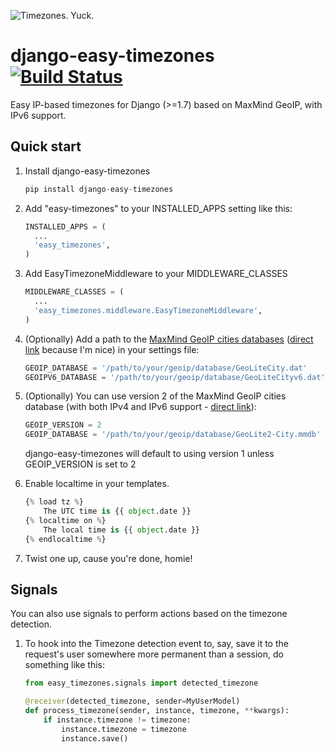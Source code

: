 ![Timezones. Yuck.](http://i.imgur.com/Qc2W47H.gif)

django-easy-timezones [![Build Status](https://travis-ci.org/Miserlou/django-easy-timezones.svg)](https://travis-ci.org/Miserlou/django-easy-timezones)
=====================

Easy IP-based timezones for Django (>=1.7) based on MaxMind GeoIP, with IPv6 support.

Quick start
-----------

1. Install django-easy-timezones

    ```python
    pip install django-easy-timezones
    ```

1. Add "easy-timezones" to your INSTALLED_APPS setting like this:

    ```python
    INSTALLED_APPS = (
      ...
      'easy_timezones',
    )
    ```

1. Add EasyTimezoneMiddleware to your MIDDLEWARE_CLASSES

    ```python
    MIDDLEWARE_CLASSES = (
      ...
      'easy_timezones.middleware.EasyTimezoneMiddleware',
    )
    ```

1. (Optionally) Add a path to the [MaxMind GeoIP cities databases](http://dev.maxmind.com/geoip/legacy/geolite/) ([direct
link](http://geolite.maxmind.com/download/geoip/database/GeoLiteCity.dat.gz) because I'm nice) in your settings file:

    ```python
    GEOIP_DATABASE = '/path/to/your/geoip/database/GeoLiteCity.dat'
    GEOIPV6_DATABASE = '/path/to/your/geoip/database/GeoLiteCityv6.dat'
    ```

1. (Optionally) You can use version 2 of the MaxMind GeoIP cities database (with both IPv4 and IPv6 support - [direct link](https://dev.maxmind.com/geoip/geoip2/geolite2/)):

    ```python
    GEOIP_VERSION = 2
    GEOIP_DATABASE = '/path/to/your/geoip/database/GeoLite2-City.mmdb'    
    ```

    django-easy-timezones will default to using version 1 unless GEOIP_VERSION is set to 2

1. Enable localtime in your templates.

    ```python
    {% load tz %}
        The UTC time is {{ object.date }}
    {% localtime on %}
        The local time is {{ object.date }}
    {% endlocaltime %}
    ```
1. Twist one up, cause you're done, homie!

## Signals

You can also use signals to perform actions based on the timezone detection.

1. To hook into the Timezone detection event to, say, save it to the request's user somewhere more permanent than a session, do something like this:

	```python
	from easy_timezones.signals import detected_timezone

	@receiver(detected_timezone, sender=MyUserModel)
	def process_timezone(sender, instance, timezone, **kwargs):
    	if instance.timezone != timezone:
        	instance.timezone = timezone
        	instance.save()
	```

